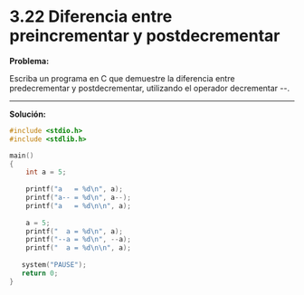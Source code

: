 # 3.22 Diferencia entre preincrementar y postdecrementar

**Problema:**

Escriba un programa en C que demuestre la diferencia entre predecrementar y postdecrementar, utilizando el operador decrementar --.

-----------------------------------------------------------------------------------------------------------------------------------------------------------

**Solución:**

```c
#include <stdio.h>
#include <stdlib.h>

main()
{
	int a = 5;
	
	printf("a   = %d\n", a);
	printf("a-- = %d\n", a--);
	printf("a   = %d\n\n", a);
	
	a = 5;
	printf("  a = %d\n", a);
	printf("--a = %d\n", --a);
	printf("  a = %d\n\n", a);
	
   system("PAUSE");
   return 0;
}
```

